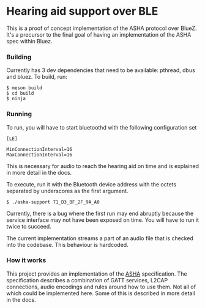 # Hearing aid support over BLE

This is a proof of concept implementation of the ASHA protocol over BlueZ. It's
a precursor to the final goal of having an implementation of the ASHA spec
within Bluez.

### Building

Currently has 3 dev dependencies that need to be available: pthread, dbus and bluez. To build, run:

```
$ meson build
$ cd build
$ ninja
```

### Running

To run, you will have to start bluetoothd with the following configuration set

```
[LE]

MinConnectionInterval=16
MaxConnectionInterval=16
```

This is necessary for audio to reach the hearing aid on time and is explained in more detail in the docs.

To execute, run it with the Bluetooth device address with the octets separated
by underscores as the first argument.

```
$ ./asha-support 71_D3_BF_2F_9A_A0
```

Currently, there is a bug where the first run may end abruptly because the
service interface may not have been exposed on time. You will have to run it
twice to succeed.

The current implementation streams a part of an audio file that is checked into
the codebase. This behaviour is hardcoded.

### How it works

This project provides an implementation of the
[ASHA](https://source.android.com/devices/bluetooth/asha) specification. The
specification describes a combination of GATT services, L2CAP connections,
audio encodings and rules around how to use them. Not all of which could be
implemented here. Some of this is described in more detail in the docs.
